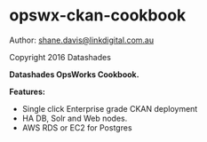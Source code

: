 # opswx-ckan-cookbook

Author: shane.davis@linkdigital.com.au

Copyright 2016 Datashades 

**Datashades OpsWorks Cookbook.**

**Features:**

* Single click Enterprise grade CKAN deployment
* HA DB, Solr and Web nodes.
* AWS RDS or EC2 for Postgres

